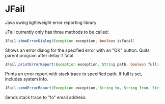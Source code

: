 # JFail
Java swing lightweight error reporting library

JFail currently only has three methods to be called:

```java
JFail.showErrorDialog(Exception exception, boolean isFatal)
```
Shows an error dialog for the specified error with an "OK" button. Quits parent program after delay if fatal.


```java
JFail.printErrorReport(Exception exception, String path, boolean full)
```
Prints an error report with stack trace to specified path. If full is set, includes system info.

```java
JFail.sendErrorReport(Exception exception, String to, String from, String programName)
```
Sends stack trace to "to" email address.
